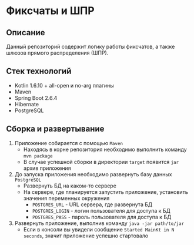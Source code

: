 # Фиксчаты и ШПР

## Описание
Данный репозиторий содержит логику работы фиксчатов,
а также шлюзов прямого распределения (ШПР).

## Стек технологий
- Kotlin 1.6.10 + all-open и no-arg плагины
- Maven
- Spring Boot 2.6.4
- Hibernate
- PostgreSQL

## Сборка и развертывание
1. Приложение собирается с помощью `Maven`
    - Находясь в корне репозитория необходимо выполнить команду `mvn package`
    - В случае успешной сборки в директории `target` появится `jar` архив приложения
2. До запуска приложения необходимо развернуть базу данных `PostgreSQL`
    - Развернуть БД на каком-то сервере
    - На сервере, где планируется запустить приложение, установить значения переменных окружения
      - `POSTGRES_URL` - URL сервера, где развернута БД
      - `POSTGRES_LOGIN` - логин пользователя для доступа к БД
      - `POSTGRES_PASS` - пароль пользователя для доступа к БД
3. Развернуть приложение, выполнив команду `java -jar path/to/jar`
   - Если в консоли вы увидели сообщение `Started MainKt in N seconds`, значит приложение успешно стартовало
